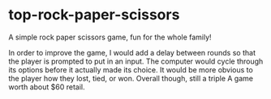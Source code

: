 # top-rock-paper-scissors
A simple rock paper scissors game, fun for the whole family!


In order to improve the game, I would add a delay between rounds so that the player is prompted to put in an input. The computer would cycle through its options before it actually made its choice. It would be more obvious to the player how they lost, tied, or won. Overall though, still a triple A game worth about $60 retail.